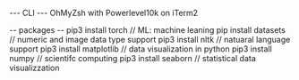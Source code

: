--- CLI ---
OhMyZsh with Powerlevel10k on iTerm2
 
-- packages --
pip3 install torch   		// ML: machine leaning
pip install datasets 		// numeric and image data type support
pip3 install nltk		// natuaral language support
pip3 install matplotlib		// data visualization in python 
pip3 install numpy		// scientifc computing
pip3 install seaborn		// statistical data visualizzation
